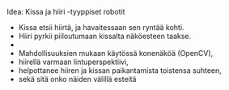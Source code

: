 


Idea: Kissa ja hiiri -tyyppiset robotit

- Kissa etsii hiirtä, ja havaitessaan sen ryntää kohti.
- Hiiri pyrkii piiloutumaan kissalta näköesteen taakse.
- 
- Mahdollisuuksien mukaan käytössä konenäköä (OpenCV),
-   hiirellä varmaan lintuperspektiivi,
-   helpottanee hiiren ja kissan paikantamista toistensa suhteen,
-   sekä sitä onko näiden välillä esteitä
